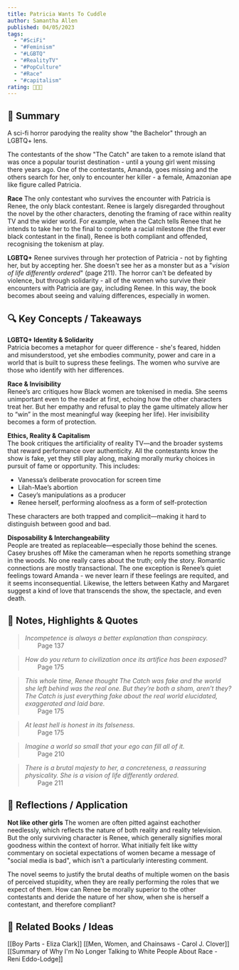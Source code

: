 ```yaml
---
title: Patricia Wants To Cuddle
author: Samantha Allen
published: 04/05/2023
tags:
  - "#SciFi"
  - "#Feminism"
  - "#LGBTQ"
  - "#RealityTV"
  - "#PopCulture"
  - "#Race"
  - "#capitalism"
rating: 🌟🌟🌟
---
```


## 📝 Summary  
A sci-fi horror parodying the reality show "the Bachelor" through an LGBTQ+ lens.

The contestants of the show "The Catch" are taken to a remote island that was once a popular tourist destination - until a young girl went missing there years ago. One of the contestants, Amanda, goes missing and the others search for her, only to encounter her killer - a female, Amazonian ape like figure called Patricia.

**Race**
The only contestant who survives the encounter with Patricia is Renee, the only black contestant. Renee is largely disregarded throughout the novel by the other characters, denoting the framing of race within reality TV and the wider world. For example, when the Catch tells Renee that he intends to take her to the final to complete a racial milestone (the first ever black contestant in the final), Renee is both compliant and offended, recognising the tokenism at play.

**LGBTQ+**
Renee survives through her protection of Patricia - not by fighting her, but by accepting her. She doesn't see her as a monster but as a "*vision of life differently ordered*" (page 211). The horror can't be defeated by violence, but through solidarity - all of the women who survive their encounters with Patricia are gay, including Renee. In this way, the book becomes about seeing and valuing differences, especially in women.

## 🔍 Key Concepts / Takeaways  

**LGBTQ+ Identity & Solidarity**  
Patricia becomes a metaphor for queer difference - she's feared, hidden and misunderstood, yet she embodies community, power and care in a world that is built to supress these feelings. The women who survive are those who identify with her differences.

**Race & Invisibility**  
Renee’s arc critiques how Black women are tokenised in media. She seems unimportant even to the reader at first, echoing how the other characters treat her. But her empathy and refusal to play the game ultimately allow her to “win” in the most meaningful way (keeping her life). Her invisibility becomes a form of protection.

**Ethics, Reality & Capitalism**  
The book critiques the artificiality of reality TV—and the broader systems that reward performance over authenticity. All the contestants know the show is fake, yet they still play along, making morally murky choices in pursuit of fame or opportunity. This includes:

- Vanessa’s deliberate provocation for screen time   
- Lilah-Mae’s abortion
- Casey’s manipulations as a producer
- Renee herself, performing aloofness as a form of self-protection

These characters are both trapped and complicit—making it hard to distinguish between good and bad.

**Disposability & Interchangeability**  
People are treated as replaceable—especially those behind the scenes. Casey brushes off Mike the cameraman when he reports something strange in the woods. No one really cares about the truth; only the story. Romantic connections are mostly transactional. The one exception is Renee’s quiet feelings toward Amanda - we never learn if these feelings are requited, and it seems inconsequential. Likewise, the letters between Kathy and Margaret suggest a kind of love that transcends the show, the spectacle, and even death.

## 📌 Notes, Highlights & Quotes  

> _Incompetence is always a better explanation than conspiracy._  
>   Page 137

> _How do you return to civilization once its artifice has been exposed?_  
>   Page 175

> _This whole time, Renee thought The Catch was fake and the world she left behind was the real one. But they’re both a sham, aren’t they? The Catch is just everything fake about the real world elucidated, exaggerated and laid bare._  
>   Page 175

> _At least hell is honest in its falseness._  
>   Page 175

> _Imagine a world so small that your ego can fill all of it._  
>   Page 210

> _There is a brutal majesty to her, a concreteness, a reassuring physicality. She is a vision of life differently ordered._  
>   Page 211

## 🧠 Reflections / Application 

**Not like other girls**
The women are often pitted against eachother needlessly, which reflects the nature of both reality and reality television. But the only surviving character is Renee, which generally signifies moral goodness within the context of horror. What initially felt like witty commentary on societal expectations of women became a message of "social media is bad", which isn't a particularly interesting comment.

The novel seems to justify the brutal deaths of multiple women on the basis of perceived stupidity, when they are really performing the roles that we expect of them. How can Renee be morally superior to the other contestants and deride the nature of her show, when she is herself a contestant, and therefore compliant?

## 🔗 Related Books / Ideas  

[[Boy Parts - Eliza Clark]]
[[Men, Women, and Chainsaws - Carol J. Clover]]
[[Summary of Why I'm No Longer Talking to White People About Race - Reni Eddo-Lodge]]
